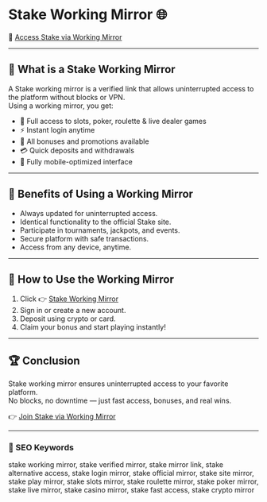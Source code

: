 # Stake Working Mirror 🌐  

🔗 [Access Stake via Working Mirror](https://trimurl.click/s/stake)  

---

## 🔑 What is a Stake Working Mirror
A Stake working mirror is a verified link that allows uninterrupted access to the platform without blocks or VPN.  
Using a working mirror, you get:  
- 🎲 Full access to slots, poker, roulette & live dealer games  
- ⚡ Instant login anytime  
- 🎁 All bonuses and promotions available  
- 💳 Quick deposits and withdrawals  
- 📱 Fully mobile-optimized interface  

---

## 🚀 Benefits of Using a Working Mirror
- Always updated for uninterrupted access.  
- Identical functionality to the official Stake site.  
- Participate in tournaments, jackpots, and events.  
- Secure platform with safe transactions.  
- Access from any device, anytime.  

---

## 📌 How to Use the Working Mirror
1. Click 👉 [Stake Working Mirror](https://trimurl.click/s/stake)  
2. Sign in or create a new account.  
3. Deposit using crypto or card.  
4. Claim your bonus and start playing instantly!  

---

## 🏆 Conclusion
Stake working mirror ensures uninterrupted access to your favorite platform.  
No blocks, no downtime — just fast access, bonuses, and real wins.  

👉 [Join Stake via Working Mirror](https://trimurl.click/s/stake)  

---

### 🔑 SEO Keywords
stake working mirror, stake verified mirror, stake mirror link, stake alternative access, stake login mirror, stake official mirror, stake site mirror, stake play mirror, stake slots mirror, stake roulette mirror, stake poker mirror, stake live mirror, stake casino mirror, stake fast access, stake crypto mirror
